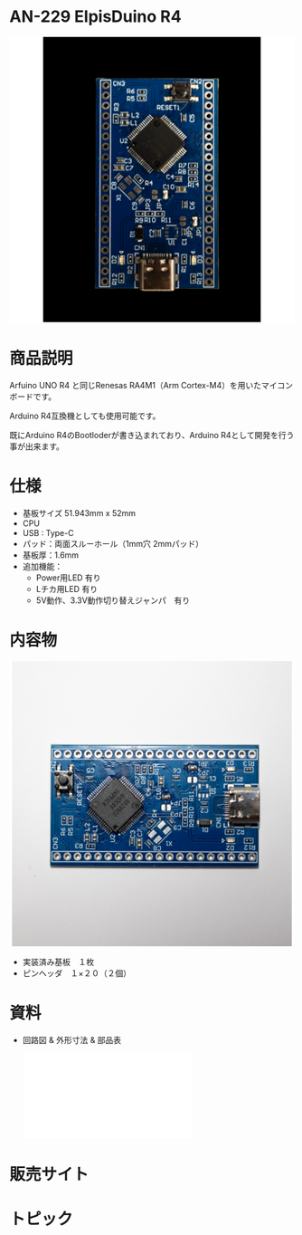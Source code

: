 # AN-229 ElpisDuino R4

![商品画像](./img/1024x1024/DSC_6126.png)

# 商品説明

Arfuino UNO R4 と同じRenesas RA4M1（Arm Cortex-M4）を用いたマイコンボードです。

Arduino R4互換機としても使用可能です。

既にArduino R4のBootloderが書き込まれており、Arduino R4として開発を行う事が出来ます。


# 仕様

- 基板サイズ   51.943mm x 52mm
- CPU
- USB : Type-C
- パッド：両面スルーホール（1mm穴 2mmパッド）
- 基板厚：1.6mm
- 追加機能：
   - Power用LED 有り
   - Lチカ用LED 有り
   - 5V動作、3.3V動作切り替えジャンパ　有り

# 内容物 

![商品画像](./img/1024x1024/DSC_6137.png)


- 実装済み基板　１枚
- ピンヘッダ　１×２０（２個）

# 資料

 - 回路図 & 外形寸法 & 部品表


   ![回路図](./PDF/Schematic.pdf)

# 販売サイト


# トピック

